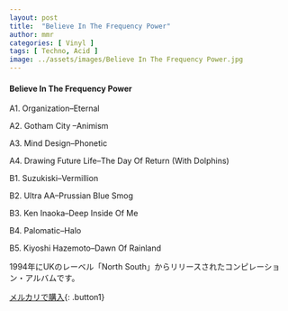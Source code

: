 ```yaml
---
layout: post
title:  "Believe In The Frequency Power"
author: mmr
categories: [ Vinyl ]
tags: [ Techno, Acid ]
image: ../assets/images/Believe In The Frequency Power.jpg
---
```


#### Believe In The Frequency Power

A1. Organization–Eternal

A2. Gotham City –Animism

A3. Mind Design–Phonetic

A4. Drawing Future Life–The Day Of Return (With Dolphins)

B1. Suzukiski–Vermillion

B2. Ultra AA–Prussian Blue Smog

B3. Ken Inaoka–Deep Inside Of Me

B4. Palomatic–Halo

B5. Kiyoshi Hazemoto–Dawn Of Rainland

1994年にUKのレーベル「North South」からリリースされたコンピレーション・アルバムです。


[メルカリで購入](https://jp.mercari.com/item/m23425148863){: .button1}

